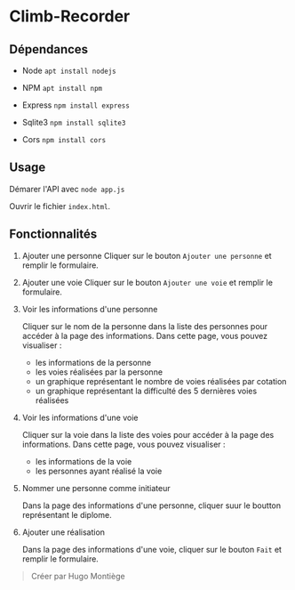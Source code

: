 # Climb-Recorder


## Dépendances

- Node
`apt install nodejs`

- NPM
  `apt install npm`

- Express
`npm install express`

- Sqlite3
`npm install sqlite3`

- Cors
`npm install cors`

## Usage

Démarer l'API avec
`node app.js`

Ouvrir le fichier `index.html`.

## Fonctionnalités

1. Ajouter une personne
Cliquer sur le bouton `Ajouter une personne` et remplir le formulaire.
2. Ajouter une voie
Cliquer sur le bouton `Ajouter une voie` et remplir le formulaire.
3. Voir les informations d'une personne

    Cliquer sur le nom de la personne dans la liste des personnes pour accéder à la page des informations.
    Dans cette page, vous pouvez visualiser :
    - les informations de la personne
    - les voies réalisées par la personne
    - un graphique représentant le nombre de voies réalisées par cotation
    - un graphique représentant la difficulté des 5 dernières voies réalisées

4. Voir les informations d'une voie

    Cliquer sur la voie dans la liste des voies pour accéder à la page des informations.
    Dans cette page, vous pouvez visualiser :
    - les informations de la voie
    - les personnes ayant réalisé la voie

5. Nommer une personne comme initiateur

    Dans la page des informations d'une personne, cliquer suur le boutton représentant le diplome.

6. Ajouter une réalisation

    Dans la page des informations d'une voie, cliquer sur le bouton `Fait` et remplir le formulaire.

> Créer par Hugo Montiège